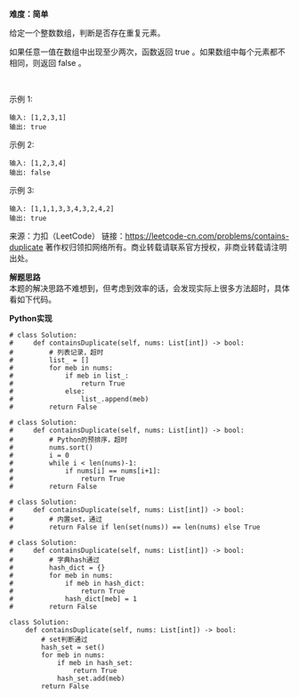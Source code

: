 **难度：简单**      

给定一个整数数组，判断是否存在重复元素。

如果任意一值在数组中出现至少两次，函数返回 true 。如果数组中每个元素都不相同，则返回 false 。

 

示例 1:
```
输入: [1,2,3,1]
输出: true
```
示例 2:
```
输入: [1,2,3,4]
输出: false
```
示例 3:
```
输入: [1,1,1,3,3,4,3,2,4,2]
输出: true
```
来源：力扣（LeetCode）
链接：https://leetcode-cn.com/problems/contains-duplicate
著作权归领扣网络所有。商业转载请联系官方授权，非商业转载请注明出处。     

**解题思路**     
本题的解决思路不难想到，但考虑到效率的话，会发现实际上很多方法超时，具体看如下代码。     

**Python实现**    
```
# class Solution:
#     def containsDuplicate(self, nums: List[int]) -> bool:
#         # 列表记录，超时
#         list_ = []
#         for meb in nums:
#             if meb in list_:
#                 return True
#             else:
#                 list_.append(meb)
#         return False

# class Solution:
#     def containsDuplicate(self, nums: List[int]) -> bool:
#         # Python的预排序，超时
#         nums.sort()
#         i = 0
#         while i < len(nums)-1:
#             if nums[i] == nums[i+1]:
#                 return True
#         return False

# class Solution:
#     def containsDuplicate(self, nums: List[int]) -> bool:
#         # 内置set，通过
#         return False if len(set(nums)) == len(nums) else True

# class Solution:
#     def containsDuplicate(self, nums: List[int]) -> bool:
#         # 字典hash通过
#         hash_dict = {}
#         for meb in nums:
#             if meb in hash_dict:
#                 return True
#             hash_dict[meb] = 1
#         return False

class Solution:
    def containsDuplicate(self, nums: List[int]) -> bool:
        # set判断通过
        hash_set = set()
        for meb in nums:
            if meb in hash_set:
                return True
            hash_set.add(meb)
        return False
```